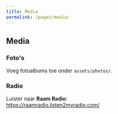 ```yaml
---
title: Media
permalink: /pages/media/
---
```


## Media

### Foto's
Voeg fotoalbums toe onder `assets/photos/`.

### Radio
Luister naar **Raam Radio**:  
<https://raamradio.listen2myradio.com/>
